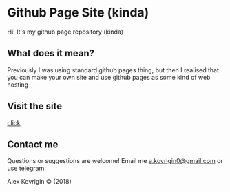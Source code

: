 # Github Page Site (kinda)

Hi! It's my github page repository (kinda)

## What does it mean?
Previously I was using standard github pages thing, but then I realised that
you can make your own site and use github pages as some kind of web hosting

## Visit the site
[click](https://waleko.github.io/)

## Contact me
Questions or suggestions are welcome!
Email me a.kovrigin0@gmail.com or use [telegram](t.me/alex_kovrigin).

Alex Kovrigin :copyright: (2018)
